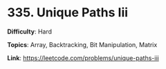 # 335. Unique Paths Iii

**Difficulty**: Hard

**Topics**: Array, Backtracking, Bit Manipulation, Matrix

**Link**: https://leetcode.com/problems/unique-paths-iii
